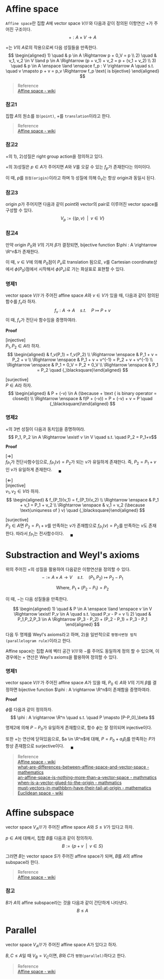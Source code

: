 # Affine space
`Affine space`란 집합 $A$에 vector space $V / \mathbb F$와 다음과 같이 정의된 이항연산 $+$가 주어진 구조이다.
$$ + : A \times V \rightarrow A $$

$+$는 $V$의 $A$로의 작용으로써 다음 성질들을 만족한다.
$$ \begin{aligned} 1) \quad & p \in A \Rightarrow p + 0_V = p \\ 2) \quad & v_1, v_2 \in V \land p \in A \Rightarrow (p + v_1) + v_2 = p + (v_1 + v_2) \\ 3) \quad & p \in A \enspace \land \enspace f_p : V \rightarrow A \quad s.t. \quad v \mapsto p + v = p_v \Rightarrow f_p \text{ is bijective} \end{aligned} $$

> Reference  
> [Affine space - wiki](https://en.wikipedia.org/wiki/Affine_space)  

### 참고1
집합 $A$의 원소를 `점(point)`, $+$를 `translation`이라고 한다.

> Reference  
> [Affine space - wiki](https://en.wikipedia.org/wiki/Affine_space)  

### 참고2
$+$의 1), 2)성질은 right group action을 정의하고 있다.

$+$의 3)성질은 $p \in A$가 주어지면 $A$와 $V$를 오갈 수 있는 $f_p$가 존재한다는 의미이다.

이 때, $p$를 `원점(origin)`이라고 하며 1) 성질에 의해 $0_V$는 항상 origin과 동일시 된다. 

### 참고3
origin $p$가 주어지면 다음과 같이 point와 vector의 pair로 이루어진 vector space를 구성할 수 있다.
$$ V_p := \{(p,v) \enspace | \enspace v \in V  \} $$

### 참고4
만약 origin $P_0$와 $V$의 기저 $\beta$가 결정되면, bijective function $\phi : A \rightarrow \R^n$가 존재한다. 

이 때, $v \in V$에 의해 $P_0$점이 $P_v$로 translation 됨으로, $v$를 Cartesian coordinate상에서 $\phi(P_0)$점에서 시작해서 $\phi(P_v)$로 가는 화살표로 표현할 수 있다.

### 명제1
vector space $V / \mathbb F$가 주어진 affine space $A$와 $v \in V$가 있을 때, 다음과 같이 정의된 함수를 $f_v$라 하자.
$$f_v : A \rightarrow A \quad s.t. \quad P \mapsto P + v$$
이 때, $f_v$가 전단사 함수임을 증명하여라.

**Proof**

[injective]  
$P_1,P_2 \in A$라 하자.  
$$ \begin{aligned} & f_v(P_1) = f_v(P_2) \\ \Rightarrow \enspace & P_1 + v = P_2 + v \\ \Rightarrow \enspace & P_1 + v + v^{-1} = P_2 + v + v^{-1} \\ \Rightarrow \enspace & P_1 + 0_V = P_2 + 0_V \\ \Rightarrow \enspace & P_1 = P_2 \quad {_\blacksquare}\end{aligned} $$

[surjective]  
$P \in A$라 하자.
$$ \begin{aligned} & P + (-v) \in A (\because + \text { is binary operator = closed}) \\ \Rightarrow \enspace & f(P + (-v)) = P + (-v) + v = P \quad {_\blacksquare}\end{aligned} $$

### 명제2
$+$의 3번 성질이 다음과 동치임을 증명하여라.
$$ P_1, P_2 \in A \Rightarrow \exist! v \in V \quad s.t. \quad P_2 = P_1+v$$

**Proof**

[$\Rightarrow$]  
$f_{P_1}$가 전단사함수임으로, $f_{P_1}(v) = P_2$가 되는 $v$가 유일하게 존재한다. 즉, $P_2 = P_1 + v$인 $v$가 유일하게 존재한다. $\quad {_\blacksquare}$

[$\Leftarrow$]  
[injective]  
$v_1,v_2 \in V$라 하자.  
$$ \begin{aligned} & f_{P_1}(v_1) = f_{P_1}(v_2) \\ \Rightarrow \enspace & P_1 + v_1 = P_1 + v_2 \\ \Rightarrow \enspace & v_1 = v_2 (\because \text{uniquness of } v) \quad {_\blacksquare}\end{aligned} $$

[surjective]  
$P_2 \in A$면 $P_2 = P_1 + v$를 만족하는 $v$가 존재함으로 $f_{P_1}(v) = P_2$를 만족하는 $v$도 존재한다. 따라서 $f_{P_1}$는 전사함수이다. $\quad {_\blacksquare}$

# Substraction and Weyl's axioms
위의 주어진 $+$의 성질을 활용하여 다음같은 이항연산을 정의할 수 있다.
$$ - := A \times A \rightarrow V \quad s.t. \quad (P_1,P_2) \mapsto P_2 - P_1 $$

$$ \text{Where, }  P_1 + (P_2 - P_1) = P_2 $$

이 때, $-$는 다음 성질들을 만족한다.

$$ \begin{aligned} 1) \quad & P \in A \enspace \land \enspace v \in V \Rightarrow \exist! P_v \in A \quad s.t. \quad P_v - P = v \\ 2) \quad & P_1,P_2,P_3 \in A \Rightarrow (P_3 - P_2) + (P_2 - P_1) = P_3 - P_1 \end{aligned} $$

다음 두 명제를 Weyl's axioms라고 하며, 2)을 일반적으로 `평행사변형 법칙(parallelogram rule)`이라고 한다.

Affine space는 집합 A에 벡터 공간 $V / \mathbb F$와 $-$를 주어도 동일하게 정의 할 수 있으며, 이 경우에는 $+$ 연산은 Weyl's axioms을 활용하여 정의할 수 있다.

### 명제1
vector space $V / \mathbb F$가 주어진 affine space $A$가 있을 때, $P_0 \in A$와  $V$의 기저 $\beta$를 결정하면 bijective function $\phi : A \rightarrow \R^n$이 존재함을 증명하여라.

**Proof**

$\phi$를 다음과 같이 정의하자.
$$ \phi : A \rightarrow \R^n \quad s.t. \quad P \mapsto [P-P_0]_\beta $$

명제2에 의해 $P-P_0$가 유일하게 존재함으로, 함수 $\phi$는 잘 정의되며 injective이다.

또한 +는 연산에 닫혀있음으로, $a \in \R^n$에 대해, $P = P_0 + a_i\beta_i$를 만족하는 $P$가 항상 존재함으로 surjective이다. $\quad {_\blacksquare}$

> Reference  
> [Affine space - wiki](https://en.wikipedia.org/wiki/Affine_space)  
> [what-are-differences-between-affine-space-and-vector-space - mathematics](https://math.stackexchange.com/questions/884666/what-are-differences-between-affine-space-and-vector-space)  
> [an-affine-space-is-nothing-more-than-a-vector-space - mathmatics](https://math.stackexchange.com/questions/3527297/an-affine-space-is-nothing-more-than-a-vector-space-whose-origin-we-try-to-forg)  
> [when-is-a-vector-glued-to-the-origin - mathmatics](https://math.stackexchange.com/questions/2392479/when-is-a-vector-glued-to-the-origin)  
> [must-vectors-in-mathbbrn-have-their-tail-at-origin - mathematics](https://math.stackexchange.com/questions/627616/must-vectors-in-mathbbrn-have-their-tail-at-origin)
> [Euclidean space - wiki](https://en.wikipedia.org/wiki/Euclidean_space) 

# Affine subspace
vector space $V_A / \mathbb F$가 주어진 affine space $A$와 $S \le V$가 있다고 하자.

$p \in A$에 대해서, 집합 $B$를 다음과 같이 정의하자.
$$ B := \{ p + v \enspace | \enspace v \in S \} $$

그러면 $B$는 vector space $S$가 주어진 affine space가 되며, $B$를 $A$의 affine subspace라 한다.

> Reference  
> [Affine space - wiki](https://en.wikipedia.org/wiki/Affine_space)  

### 참고
$B$가 $A$의 affine subspace라는 것을 다음과 같이 간단하게 나타낸다.
$$ B \le A $$

# Parallel
vector space $V_A / \mathbb F$가 주어진 affine space $A$가 있다고 하자.

$B,C \le A$일 때 $V_B = V_C$이면, $B$와 $C$가 `평행(parallel)`하다고 한다.

> Reference  
> [Affine space - wiki](https://en.wikipedia.org/wiki/Affine_space)  
